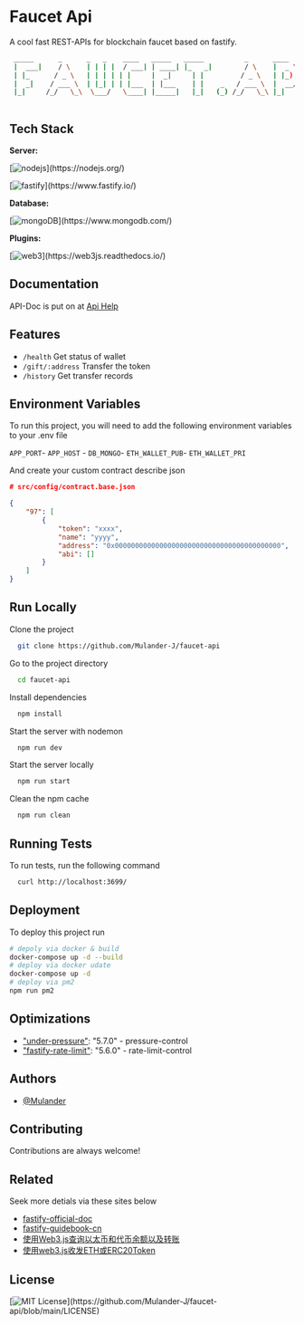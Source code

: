 # Faucet Api

A cool fast REST-APIs for blockchain faucet based on fastify.

```bash
 _____      _      _   _    ____   _____   _____          _      ____    ___ 
 |  ___|    / \    | | | |  / ___| | ____| |_   _|        / \    |  _ \  |_ _|
 | |_      / _ \   | | | | | |     |  _|     | |         / _ \   | |_) |  | | 
 |  _|    / ___ \  | |_| | | |___  | |___    | |    _   / ___ \  |  __/   | | 
 |_|     /_/   \_\  \___/   \____| |_____|   |_|   (_) /_/   \_\ |_|     |___|
                                                                              
```

## Tech Stack

**Server:**

[![nodejs](https://img.shields.io/badge/nodejs-v14.17.4-green.svg?)](https://nodejs.org/)

[![fastify](https://img.shields.io/badge/fastify-v3.20.1-black.svg?)](https://www.fastify.io/)

**Database:**

[![mongoDB](https://img.shields.io/badge/mongoDB-moogose-orange.svg?)](https://www.mongodb.com/)

**Plugins:**

[![web3](https://img.shields.io/badge/web3-1.5.2-yellow.svg?)](https://web3js.readthedocs.io/)

## Documentation

API-Doc is put on at [Api Help](/docs/api.md)

## Features

- `/health` Get status of wallet
- `/gift/:address` Transfer the token
- `/history` Get transfer records

## Environment Variables

To run this project, you will need to add the following environment variables to your .env file

`APP_PORT`- `APP_HOST` - `DB_MONGO`- `ETH_WALLET_PUB`- `ETH_WALLET_PRI`

And create your custom contract describe json

```json
# src/config/contract.base.json

{
    "97": [
        {
            "token": "xxxx",
            "name": "yyyy",
            "address": "0x00000000000000000000000000000000000000000",
            "abi": []
        }
    ]
}

```

## Run Locally

Clone the project

```bash
  git clone https://github.com/Mulander-J/faucet-api
```

Go to the project directory

```bash
  cd faucet-api
```

Install dependencies

```bash
  npm install
```

Start the server with nodemon

```bash
  npm run dev
```

Start the server locally

```bash
  npm run start
```

Clean the npm cache

```bash
  npm run clean
```

## Running Tests

To run tests, run the following command

```bash
  curl http://localhost:3699/
```

## Deployment

To deploy this project run

```bash
# depoly via docker & build
docker-compose up -d --build
# deploy via docker udate
docker-compose up -d
# deploy via pm2
npm run pm2
```

## Optimizations

- ["under-pressure"](https://github.com/fastify/under-pressure): "5.7.0" - pressure-control
- ["fastify-rate-limit"](https://github.com/fastify/fastify-rate-limit): "5.6.0" - rate-limit-control

## Authors

- [@Mulander](https://mulander-j.github.io/fillory/Wiki1001/)

## Contributing

Contributions are always welcome!

## Related

Seek more detials via these sites below

- [fastify-official-doc](https://www.fastify.io/)
- [fastify-guidebook-cn](https://lavyun.gitbooks.io/fastify/content/)
- [使用Web3.js查询以太币和代币余额以及转账](https://blog.csdn.net/LJFPHP/article/details/82526684)
- [使用web3.js收发ETH或ERC20Token](https://bbs.huaweicloud.com/blogs/217236)

## License

[![MIT License](https://img.shields.io/badge/license-MIT-green.svg?)](https://github.com/Mulander-J/faucet-api/blob/main/LICENSE)
